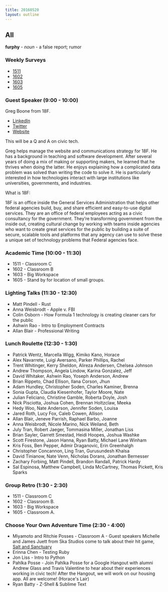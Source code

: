 ```yaml
---
title: 20160520
layout: outline
---
```


## All

**furphy** - _noun_ - a false report; rumor

### Weekly Surveys

* [1511]()
* [1602]()
* [1603]()
* [1605]()

### Guest Speaker (9:00 - 10:00)

Greg Boone from 18F.

* [LinkedIn](https://www.linkedin.com/in/gregboone42)
* [Twitter](https://twitter.com/gboone42)
* [Website](http://greg.harmsboone.org/)

This will be a Q and A on civic tech.

Greg helps manage the website and communications strategy for 18F. He has a
background in teaching and software development. After several years of doing
a mix of making or supporting makers, he learned that he thrives when doing
the latter. He enjoys explaining how a complicated data problem was solved than
writing the code to solve it. He is particularly interested in how technologies
interact with large institutions like universities, governments, and industries.

What is 18F:

18F is an office inside the General Services Administration that helps other
federal agencies build, buy, and share efficient and easy-to-use digital
services. They are an office of federal employees acting as a civic consultancy
for the government. They’re transforming government from the inside out,
creating cultural change by working with teams inside agencies who want to
create great services for the public by building a suite of secure, scalable
tools and platforms that any agency can use to solve these a unique set of
technology problems that Federal agencies face.

### Academic Time (10:00 - 11:30)

* 1511 - Classroom C
* 1602 - Classroom B
* 1603 - Big Workspace
* 1605 - Stand by for location of small groups.


### Lighting Talks (11:30 - 12:30)

* Matt Pindell - Rust
* Anna Weisbrodt - Apple v. FBI
* Colin Osborn - How Formula 1 technology is creating cleaner cars for the public
* Ashwin Rao - Intro to Employment Contracts
* Allan Blair - Professional Writing

### Lunch Roulette (12:30 - 1:30)

* Patrick Wentz, Marcella Wigg, Kimiko Kano, Horace
* Alex Navarrete, Luigi Aversano, Parker Phillips, Rachel
* Trent Whitinger, Kerry Sheldon, Alireza Andersen, Chelsea Johnson
* Andrew Thompson, Angela Lindow, Karina Gonzalez, Jeff
* David Whitaker, Ashwin Rao, Yoseph Anderson, Andrew
* Brian Rippeto, Chad Ellison, Ilana Corson, Jhun
* Adam Hundley, Christopher Soden, Charles Kaminer, Brenna
* Sonia Gupta, Claudia Kiesenhofer, Taylor Moore, Nate
* Julian Feliciano, Christine Gamble, Roberta Doyle, Josh
* Nick Pisciotta, Joshua Cohen, Brennan Holtzclaw, Meeka
* Hedy Woo, Nate Anderson, Jennifer Soden, Louisa
* Jared Roth, Lucy Fox, Caleb Cowen, Allison
* Allan Blair, Jeneve Parrish, Raphael Barbo, Joanne
* Anna Weisbrodt, Nicole Marino, Nick Weiland, Beth
* July Tran, Robert Jaeger, Tommasina Miller, Jonathan Liss
* Brian Sayler, Garrett Smestad, Heidi Hoopes, Joshua Washke
* Scott Firestone, Jason Hanna, Ryan Batty, Michael Lane Winham
* Kris Foss, Ben Pepper, Admir Draganovic, Erin Greenhalgh
* Christopher Concannon, Ling Tran, Gurusundesh Khalsa
* David Tinianow, Nate Venn, Nicholas Dorans, Jonathan Bernesser
* Zachary Forbing, Matt Pindell, Brandon Randall, Patrick Hardy
* Sal Espinosa, Matthew Campbell, Linda McCartney, Thomas Pickett, Kris Sparks

### Group Retro (1:30 - 2:30)

* 1511 - Classroom C
* 1602 - Classroom B.
* 1603 - Big Workspace
* 1605 - Classroom A.


### Choose Your Own Adventure Time (2:30 - 4:00)

* Miyamoto and Ritchie Posses - Classroom A - Guest speakers Michelle and James Juett from
Ska Studios come to talk about their hit game,
[Salt and Sanctuary](http://ska-studios.com/salt/)
* Erinna Chen - Testing Ruby
* Jon Liss - Intro to Python
* Pahlka Posse - Join Pahlka Posse for a Google Hangout with alumni Andrew Glass and Travis Valentine to hear about their experiences working in civic tech! After the Hangout, we will work on our housing app. All are welcome! (Horace's Lair)
* Ryan Batty - Z-Shell & Sublime Text

